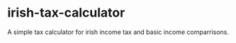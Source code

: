 # irish-tax-calculator

A simple tax calculator for irish income tax and basic income comparrisons.

## 
